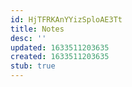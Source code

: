 ```yaml
---
id: HjTFRKAnYYizSploAE3Tt
title: Notes
desc: ''
updated: 1633511203635
created: 1633511203635
stub: true
---
```


